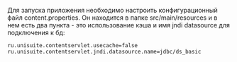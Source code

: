 Для запуска приложения необходимо настроить конфигурационный файл content.properties. Он находится в папке src/main/resources и в нем есть два пункта - это использование кэша и имя jndi datasource для подключения к бд:

	ru.unisuite.contentservlet.usecache=false
	ru.unisuite.contentservlet.jndi.datasource.name=jdbc/ds_basic

